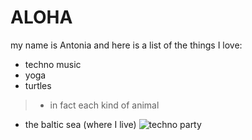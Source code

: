 # ALOHA
my name is Antonia and here is a list of the things I love:
- techno music 
- yoga
- turtles
> - in fact each kind of animal
- the baltic sea (where I live)
![techno party](https://unsplash.com/de/fotos/R25Q-pAUeY8)


